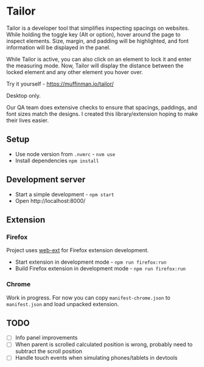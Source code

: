 # Tailor

Tailor is a developer tool that simplifies inspecting spacings on websites. While holding the toggle key (Alt or option), hover around the page to inspect elements. Size, margin, and padding will be highlighted, and font information will be displayed in the panel.

While Tailor is active, you can also click on an element to lock it and enter the measuring mode. Now, Tailor will display the distance between the locked element and any other element you hover over.

Try it yourself - https://muffinman.io/tailor/

Desktop only.

Our QA team does extensive checks to ensure that spacings, paddings, and font sizes match the designs. I created this library/extension hoping to make their lives easier.

## Setup

- Use node version from `.nvmrc` - `nvm use`
- Install dependencies `npm install`

## Development server

- Start a simple development - `npm start`
- Open http://localhost:8000/

## Extension

### Firefox

Project uses [web-ext](https://github.com/mozilla/web-ext) for Firefox extension development.

- Start extension in development mode - `npm run firefox:run`
- Build Firefox extension in development mode - `npm run firefox:run`

### Chrome

Work in progress. For now you can copy `manifest-chrome.json` to `manifest.json` and load unpacked extension.

## TODO

- [ ] Info panel improvements
- [ ] When parent is scrolled calculated position is wrong, probably need to subtract the scroll position
- [ ] Handle touch events when simulating phones/tablets in devtools
